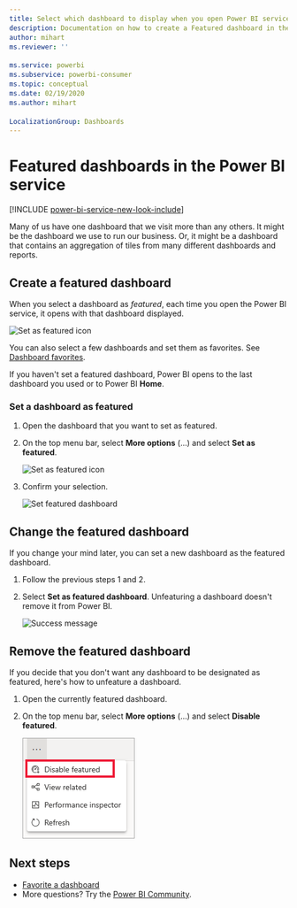 ```yaml
---
title: Select which dashboard to display when you open Power BI service
description: Documentation on how to create a Featured dashboard in the Power BI service
author: mihart
ms.reviewer: ''

ms.service: powerbi
ms.subservice: powerbi-consumer
ms.topic: conceptual
ms.date: 02/19/2020
ms.author: mihart

LocalizationGroup: Dashboards
---
```

# Featured dashboards in the Power BI service

[!INCLUDE [power-bi-service-new-look-include](../includes/power-bi-service-new-look-include.md)]

Many of us have one dashboard that we visit more than any others. It might be the dashboard we use to run our business. Or, it might be a dashboard that contains an aggregation of tiles from many different dashboards and reports.

## Create a featured dashboard
When you select a dashboard as *featured*, each time you open the Power BI service, it opens with that dashboard displayed. 

![Set as featured icon](./media/end-user-featured/power-bi-dropdown.png)

You can also select a few dashboards and set them as favorites. See [Dashboard favorites](end-user-favorite.md).

If you haven't set a featured dashboard, Power BI opens to the last dashboard you used or to Power BI **Home**. 

### Set a dashboard as featured


1. Open the dashboard that you want to set as featured. 
2. On the top menu bar, select **More options** (...) and select **Set as featured**. 
   
    ![Set as featured icon](./media/end-user-featured/power-bi-dropdown.png)
3. Confirm your selection.
   
    ![Set featured dashboard](./media/end-user-featured/power-bi-featured-confirm.png)

## Change the featured dashboard
If you change your mind later, you can set a new dashboard as the featured dashboard.

1. Follow the previous steps 1 and 2.
   
2. Select **Set as featured dashboard**. Unfeaturing a dashboard doesn't remove it from Power BI. 
   
    ![Success message](./media/end-user-featured/power-bi-unfeature-new.png)

## Remove the featured dashboard
If you decide that you don't want any dashboard to be designated as featured, here's how to unfeature a dashboard.

1. Open the currently featured dashboard.
2. On the top menu bar, select **More options** (...) and select **Disable featured**.

    ![Disable featured dashboard selected](./media/end-user-featured/power-bi-unfeature.png)
   
## Next steps
- [Favorite a dashboard](end-user-favorite.md)    
- More questions? Try the [Power BI Community](https://community.powerbi.com/).

